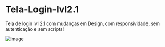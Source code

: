 # Tela-Login-lvl2.1

Tela de login lvl 2.1 com mudanças em Design, com responsividade, sem autenticação e sem scripts!

![image](https://user-images.githubusercontent.com/82541610/146269455-cbbe48e2-bdfc-4590-9515-6996546287c0.png)
